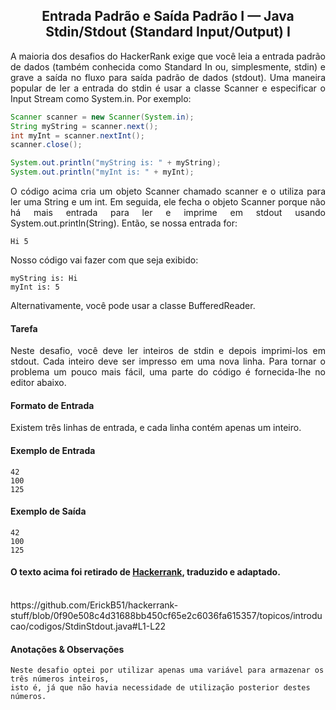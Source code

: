 <h2 align="center">Entrada Padrão e Saída Padrão I — Java Stdin/Stdout (Standard Input/Output) I</h2>
  <p  align="justify">A maioria dos desafios do HackerRank exige que você leia a entrada padrão de dados (também conhecida como Standard In ou, simplesmente, stdin) e grave a saída no fluxo para saída padrão de dados (stdout). Uma maneira popular de ler a entrada do stdin é usar a classe Scanner e especificar o Input Stream como System.in. Por exemplo:</p>

```java
Scanner scanner = new Scanner(System.in);
String myString = scanner.next();
int myInt = scanner.nextInt();
scanner.close();

System.out.println("myString is: " + myString);
System.out.println("myInt is: " + myInt);
```

  <p  align="justify">O código acima cria um objeto Scanner chamado scanner e o utiliza para ler uma String e um int. Em seguida, ele fecha o objeto Scanner porque não há mais entrada para ler e imprime em stdout usando System.out.println(String). Então, se nossa entrada for:</p>

```
Hi 5
```
  <p  align="justify">Nosso código vai fazer com que seja exibido:</p>

```
myString is: Hi
myInt is: 5
```
  <p  align="justify">Alternativamente, você pode usar a classe BufferedReader.</p>

<h4>Tarefa</h4>
  <p  align="justify">Neste desafio, você deve ler inteiros de stdin e depois imprimi-los em stdout. Cada inteiro deve ser impresso em uma nova linha. Para tornar o problema um pouco mais fácil, uma parte do código é fornecida-lhe no editor abaixo.</p>

<h4>Formato de Entrada</h4>
  <p  align="justify">Existem três linhas de entrada, e cada linha contém apenas um inteiro.</p>

<h4>Exemplo de Entrada</h4>

```
42
100
125
```

<h4>Exemplo de Saída</h4>

```
42
100
125
```

#### O texto acima foi retirado de [Hackerrank](https://www.hackerrank.com/), traduzido e adaptado.

  <br>
  https://github.com/ErickB51/hackerrank-stuff/blob/0f90e508c4d31688bb450cf65e2c6036fa615357/topicos/introducao/codigos/StdinStdout.java#L1-L22

<h4>Anotações & Observações</h4>

```  
Neste desafio optei por utilizar apenas uma variável para armazenar os três números inteiros, 
isto é, já que não havia necessidade de utilização posterior destes números.
```